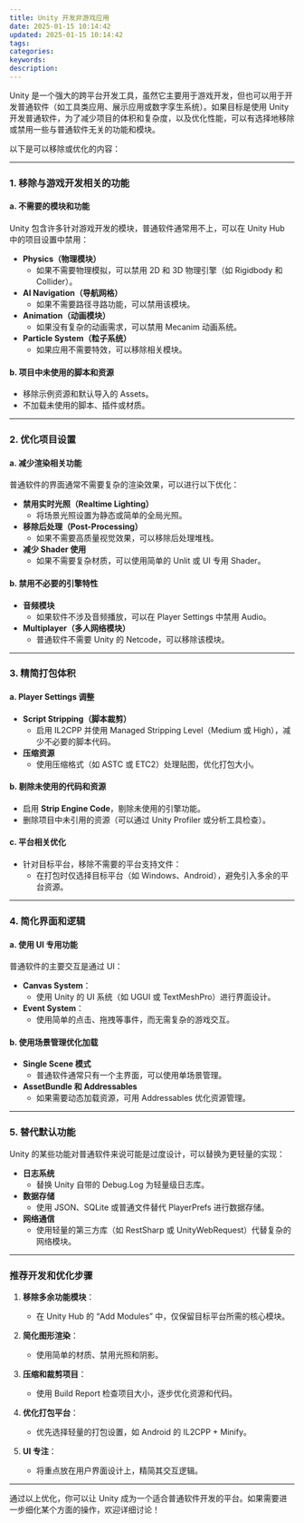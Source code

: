 ```yaml
---
title: Unity 开发非游戏应用
date: 2025-01-15 10:14:42
updated: 2025-01-15 10:14:42
tags:
categories:
keywords:
description:
---
```

Unity 是一个强大的跨平台开发工具，虽然它主要用于游戏开发，但也可以用于开发普通软件（如工具类应用、展示应用或数字孪生系统）。如果目标是使用 Unity 开发普通软件，为了减少项目的体积和复杂度，以及优化性能，可以有选择地移除或禁用一些与普通软件无关的功能和模块。

以下是可以移除或优化的内容：

---

### **1. 移除与游戏开发相关的功能**

#### **a. 不需要的模块和功能**
Unity 包含许多针对游戏开发的模块，普通软件通常用不上，可以在 Unity Hub 中的项目设置中禁用：
- **Physics（物理模块）**
  - 如果不需要物理模拟，可以禁用 2D 和 3D 物理引擎（如 Rigidbody 和 Collider）。
- **AI Navigation（导航网格）**
  - 如果不需要路径寻路功能，可以禁用该模块。
- **Animation（动画模块）**
  - 如果没有复杂的动画需求，可以禁用 Mecanim 动画系统。
- **Particle System（粒子系统）**
  - 如果应用不需要特效，可以移除相关模块。

#### **b. 项目中未使用的脚本和资源**
- 移除示例资源和默认导入的 Assets。
- 不加载未使用的脚本、插件或材质。

---

### **2. 优化项目设置**

#### **a. 减少渲染相关功能**
普通软件的界面通常不需要复杂的渲染效果，可以进行以下优化：
- **禁用实时光照（Realtime Lighting）**
  - 将场景光照设置为静态或简单的全局光照。
- **移除后处理（Post-Processing）**
  - 如果不需要高质量视觉效果，可以移除后处理堆栈。
- **减少 Shader 使用**
  - 如果不需要复杂材质，可以使用简单的 Unlit 或 UI 专用 Shader。

#### **b. 禁用不必要的引擎特性**
- **音频模块**
  - 如果软件不涉及音频播放，可以在 Player Settings 中禁用 Audio。
- **Multiplayer（多人网络模块）**
  - 普通软件不需要 Unity 的 Netcode，可以移除该模块。

---

### **3. 精简打包体积**

#### **a. Player Settings 调整**
- **Script Stripping（脚本裁剪）**
  - 启用 IL2CPP 并使用 Managed Stripping Level（Medium 或 High），减少不必要的脚本代码。
- **压缩资源**
  - 使用压缩格式（如 ASTC 或 ETC2）处理贴图，优化打包大小。

#### **b. 剔除未使用的代码和资源**
- 启用 **Strip Engine Code**，剔除未使用的引擎功能。
- 删除项目中未引用的资源（可以通过 Unity Profiler 或分析工具检查）。

#### **c. 平台相关优化**
- 针对目标平台，移除不需要的平台支持文件：
  - 在打包时仅选择目标平台（如 Windows、Android），避免引入多余的平台资源。

---

### **4. 简化界面和逻辑**

#### **a. 使用 UI 专用功能**
普通软件的主要交互是通过 UI：
- **Canvas System**：
  - 使用 Unity 的 UI 系统（如 UGUI 或 TextMeshPro）进行界面设计。
- **Event System**：
  - 使用简单的点击、拖拽等事件，而无需复杂的游戏交互。

#### **b. 使用场景管理优化加载**
- **Single Scene 模式**
  - 普通软件通常只有一个主界面，可以使用单场景管理。
- **AssetBundle 和 Addressables**
  - 如果需要动态加载资源，可用 Addressables 优化资源管理。

---

### **5. 替代默认功能**
Unity 的某些功能对普通软件来说可能是过度设计，可以替换为更轻量的实现：
- **日志系统**
  - 替换 Unity 自带的 Debug.Log 为轻量级日志库。
- **数据存储**
  - 使用 JSON、SQLite 或普通文件替代 PlayerPrefs 进行数据存储。
- **网络通信**
  - 使用轻量的第三方库（如 RestSharp 或 UnityWebRequest）代替复杂的网络模块。

---

### **推荐开发和优化步骤**

1. **移除多余功能模块**：
   - 在 Unity Hub 的 “Add Modules” 中，仅保留目标平台所需的核心模块。

2. **简化图形渲染**：
   - 使用简单的材质、禁用光照和阴影。

3. **压缩和裁剪项目**：
   - 使用 Build Report 检查项目大小，逐步优化资源和代码。

4. **优化打包平台**：
   - 优先选择轻量的打包设置，如 Android 的 IL2CPP + Minify。

5. **UI 专注**：
   - 将重点放在用户界面设计上，精简其交互逻辑。

---

通过以上优化，你可以让 Unity 成为一个适合普通软件开发的平台。如果需要进一步细化某个方面的操作，欢迎详细讨论！